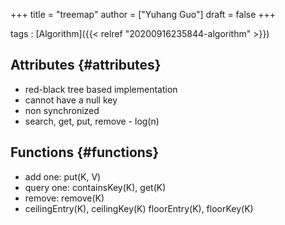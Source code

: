+++
title = "treemap"
author = ["Yuhang Guo"]
draft = false
+++

tags
: [Algorithm]({{< relref "20200916235844-algorithm" >}})


## Attributes {#attributes}

-   red-black tree based implementation
-   cannot have a null key
-   non synchronized
-   search, get, put, remove - log(n)


## Functions {#functions}

-   add one: put(K, V)
-   query one: containsKey(K), get(K)
-   remove: remove(K)
-   ceilingEntry(K), ceilingKey(K)
    floorEntry(K), floorKey(K)
